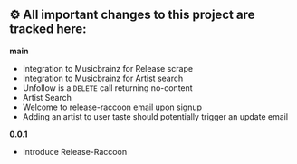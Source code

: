 ⚙️ All important changes to this project are tracked here:
---

**main**
* Integration to Musicbrainz for Release scrape
* Integration to Musicbrainz for Artist search
* Unfollow is a `DELETE` call returning no-content
* Artist Search
* Welcome to release-raccoon email upon signup
* Adding an artist to user taste should potentially trigger an update email

**0.0.1**
* Introduce Release-Raccoon